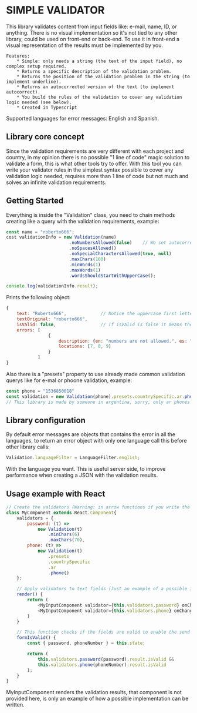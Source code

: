 # SIMPLE VALIDATOR

This library validates content from input fields like: e-mail, name, ID, or anything. 
There is no visual implementation so it's not tied to any other library, could be used on front-end or back-end. To use it in front-end a visual representation of the results must be implemented by you.

```
Features:
    * Simple: only needs a string (the text of the input field), no complex setup required.
    * Returns a specific description of the validation problem.
    * Returns the position of the validation problem in the string (to implement underline).
    * Returns an autocorrected version of the text (to implement autocorrect).
    * You build the rules of the validation to cover any validation logic needed (see below).
    * Created in Typescript
```

Supported languages for error messages: English and Spanish.

## Library core concept

Since the validation requirements are very different with each project and country, in my opinion there is no possible "1 line of code" magic solution to validate a form, this is what other tools try to offer.
With this tool you can write your validator rules in the simplest syntax possible to cover any validation logic needed, requires more than 1 line of code but not much and solves an infinite validation requirements.

## Getting Started

Everything is inside the "Validation" class, you need to chain methods creating like a query with the validation requirements, example:

```javascript
const name = "roberto666";
cost validationInfo = new Validation(name)
                        .noNumbersAllowed(false)    // We set autocorrect to false for this rule to see how errors are returned.
                        .noSpacesAllowed()
                        .noSpecialCharactersAllowed(true, null)
                        .maxChars(100)
                        .minWords(1)
                        .maxWords(1)
                        .wordsShouldStartWithUpperCase();

console.log(validationInfo.result);
```

Prints the following object:

```javascript
{
    text: "Roberto666",             // Notice the uppercase first letter was auto-corrected and this is the correct version.
    textOriginal: "roberto666",
    isValid: false,                 // If isValid is false it means there are errors even after auto-correcting.
    errors: [
                {
                    description: {en: "numbers are not allowed.", es: "no se permite escribir números."},
                    locations: [7, 8, 9]
                }
            ]
}
```

Also there is a "presets" property to use already made common validation querys like for e-mal or phoone validation, example:

```javascript
const phone = "1536850018"
const validation = new Validation(phone).presets.countrySpecific.ar.phone();
// This library is made by someone in argentina, sorry, only ar phones are supported, but you can build your own.
```
## Library configuration

By default error messages are objects that contains the error in all the languages, to return an error object with only one language call this before other library calls:

```javascript
Validation.languageFilter = LanguageFilter.english;
```

With the language you want.
This is useful server side, to improve performance when creating a JSON with the validation results.

## Usage example with React

```javascript
// Create the validators (Warning: in arrow functions if you write the {} you must also write return):
class MyComponent extends React.Component{
    validators = {
        password: (t) =>
            new Validation(t)
                .minChars(6)
    		    .maxChars(70),
        phone: (t) =>
            new Validation(t)
    		    .presets
                .countrySpecific
                .ar
                .phone()
    };

	// Apply validators to text fields (Just an example of a possible implementation):
	render() {
        return (
            <MyInputComponent validator={this.validators.password} onChange=this.setState/>
            <MyInputComponent validator={this.validators.phone} onChange=this.setState/>
        )
    }

	// This function checks if the fields are valid to enable the send button in the form:
    formIsValid() {
        const { password, phoneNumber } = this.state;

        return (
            this.validators.password(password).result.isValid &&
            this.validators.phone(phoneNumber).result.isValid
        );
    }
}
```

MyInputComponent renders the validation results, that component is not provided here, is only an example of how a possible implementation can be written.